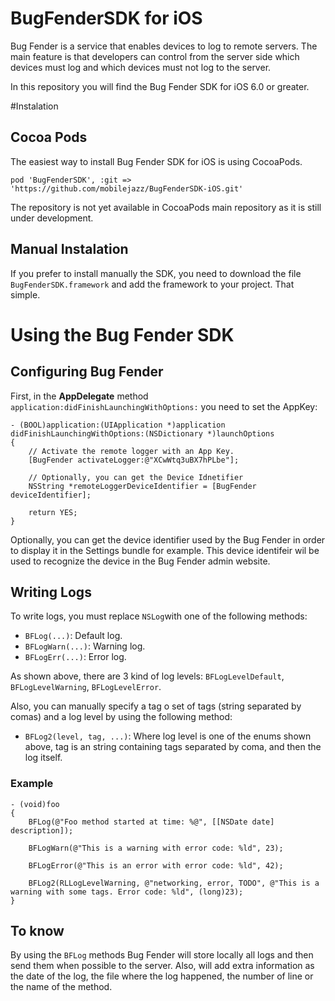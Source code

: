 BugFenderSDK for iOS
===================

Bug Fender is a service that enables devices to log to remote servers. The main feature is that developers can control from the server side which devices must log and which devices must not log to the server.

In this repository you will find the Bug Fender SDK for iOS 6.0 or greater.

#Instalation

## Cocoa Pods
The easiest way to install Bug Fender SDK for iOS is using CocoaPods.
```
pod 'BugFenderSDK', :git => 'https://github.com/mobilejazz/BugFenderSDK-iOS.git'
```
The repository is not yet available in CocoaPods main repository as it is still under development. 

## Manual Instalation
If you prefer to install manually the SDK, you need to download the file `BugFenderSDK.framework` and add the framework to your project. That simple.

# Using the Bug Fender SDK

## Configuring Bug Fender

First, in the **AppDelegate** method `application:didFinishLaunchingWithOptions:` you need to set the AppKey:

```
- (BOOL)application:(UIApplication *)application didFinishLaunchingWithOptions:(NSDictionary *)launchOptions
{
    // Activate the remote logger with an App Key.
    [BugFender activateLogger:@"XCwWtq3uBX7hPLbe"];
   
    // Optionally, you can get the Device Idnetifier 
    NSString *remoteLoggerDeviceIdentifier = [BugFender deviceIdentifier];
    
    return YES;
}
```

Optionally, you can get the device identifier used by the Bug Fender in order to display it in the Settings bundle for example. This device identifeir wil be used to recognize the device in the Bug Fender admin website.

## Writing Logs

To write logs, you must replace `NSLog`with one of the following methods:

- `BFLog(...)`: Default log.
- `BFLogWarn(...)`: Warning log.
- `BFLogErr(...)`: Error log.

As shown above, there are 3 kind of log levels: `BFLogLevelDefault`, `BFLogLevelWarning`, `BFLogLevelError`.

Also, you can manually specify a tag o set of tags (string separated by comas) and a log level by using the following method:

- `BFLog2(level, tag, ...)`: Where log level is one of the enums shown above, tag is an string containing tags separated by coma, and then the log itself.

### Example

```
- (void)foo
{
    BFLog(@"Foo method started at time: %@", [[NSDate date] description]);
    
    BFLogWarn(@"This is a warning with error code: %ld", 23);
    
    BFLogError(@"This is an error with error code: %ld", 42);
    
    BFLog2(RLLogLevelWarning, @"networking, error, TODO", @"This is a warning with some tags. Error code: %ld", (long)23);
}
```

## To know

By using the `BFLog` methods Bug Fender will store locally all logs and then send them when possible to the server. Also, will add extra information as the date of the log, the file where the log happened, the number of line or the name of the method.
